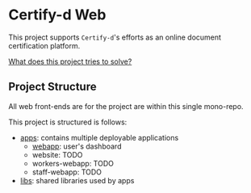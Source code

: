 # Certify-d Web

This project supports `Certify-d`'s efforts as an online document certification platform.

[What does this project tries to solve?](https://www.darrensemusemu.com/post/building-certify-d/)

## Project Structure

All web front-ends are for the project are within this single mono-repo.

This project is structured is follows:

- [apps](./apps): contains multiple deployable applications
  - [webapp](./webapp): user's dashboard
  - website: TODO
  - workers-webapp: TODO
  - staff-webapp: TODO
- [libs](./libs): shared libraries used by apps
